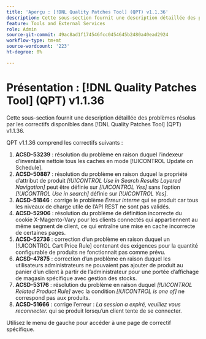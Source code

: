 ```yaml
---
title: 'Aperçu : [!DNL Quality Patches Tool] (QPT) v1.1.36'
description: Cette sous-section fournit une description détaillée des problèmes résolus par les correctifs disponibles dans [!DNL Quality Patches Tool] (QPT) v1.1.36.
feature: Tools and External Services
role: Admin
source-git-commit: 49ac8ad1f174546fcc0454645b2480a40ead2924
workflow-type: tm+mt
source-wordcount: '223'
ht-degree: 0%

---
```


# Présentation : [!DNL Quality Patches Tool] (QPT) v1.1.36

Cette sous-section fournit une description détaillée des problèmes résolus par les correctifs disponibles dans [!DNL Quality Patches Tool] (QPT) v1.1.36.

QPT v1.1.36 comprend les correctifs suivants :

1. **ACSD-53239** : résolution du problème en raison duquel l’indexeur d’inventaire nettoie tous les caches en mode [!UICONTROL Update on Schedule].
1. **ACSD-50887** : résolution du problème en raison duquel la propriété d’attribut de produit *[!UICONTROL Use in Search Results Layered Navigation]* peut être définie sur *[!UICONTROL Yes]* sans l’option *[!UICONTROL Use in search]* définie sur *[!UICONTROL Yes]*.
1. **ACSD-51846** : corrige le problème *Erreur interne* qui se produit car tous les niveaux de charge utile de l’API REST ne sont pas validés.
1. **ACSD-52906** : résolution du problème de définition incorrecte du cookie X-Magento-Vary pour les clients connectés qui appartiennent au même segment de client, ce qui entraîne une mise en cache incorrecte de certaines pages.
1. **ACSD-52736** : correction d’un problème en raison duquel un [!UICONTROL Cart Price Rule] contenant des exigences pour la quantité configurable de produits ne fonctionnait pas comme prévu.
1. **ACSD-47875** : correction d’un problème en raison duquel les utilisateurs administrateurs ne pouvaient pas ajouter de produit au panier d’un client à partir de l’administrateur pour une portée d’affichage de magasin spécifique avec gestion des stocks.
1. **ACSD-53176** : résolution du problème en raison duquel *[!UICONTROL Related Product Rule]* avec la condition *[!UICONTROL is one of]* ne correspond pas aux produits.
1. **ACSD-51666** : corrige l’erreur : *La session a expiré, veuillez vous reconnecter.* qui se produit lorsqu’un client tente de se connecter.

Utilisez le menu de gauche pour accéder à une page de correctif spécifique.

